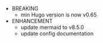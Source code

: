 * BREAKING
  * min Hugo version is now v0.65
* ENHANCEMENT
  * update mermaid to v8.5.0
  * update config documentation
